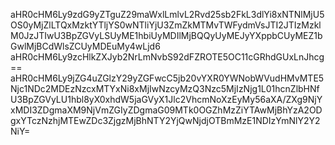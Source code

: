 aHR0cHM6Ly9zdG9yZTguZ29maWxlLmlvL2Rvd25sb2FkL3dlYi8xNTNlMjU5OS0yMjZlLTQxMzktYTljYS0wNTliYjU3ZmZkMTMvTWFydmVsJTI2JTIzMzklM0JzJTIwU3BpZGVyLSUyME1hbiUyMDIlMjBQQyUyMEJyYXppbCUyMEZ1bGwlMjBCdWlsZCUyMDEuMy4wLjd6
aHR0cHM6Ly9zcHlkZXJyb2NrLmNvbS92dFZROTE5OC11cGRhdGUxLnJhcg==
aHR0cHM6Ly9jZG4uZGlzY29yZGFwcC5jb20vYXR0YWNobWVudHMvMTE5Njc1NDc2MDEzNzcxMTYxNi8xMjIwNzcyMzQ3Nzc5MjIzNjg1L01hcnZlbHNfU3BpZGVyLU1hbl8yX0xhdW5jaGVyX1Jlc2VhcmNoXzEyMy56aXA/ZXg9NjYxMDI3ZDgmaXM9NjVmZGIyZDgmaG09MTk0OGZhMzZiYTAwMjBhYzA2ODgxYTczNzhjMTEwZDc3ZjgzMjBhNTY2YjQwNjdjOTBmMzE1NDIzYmNlY2Y2NiY=
